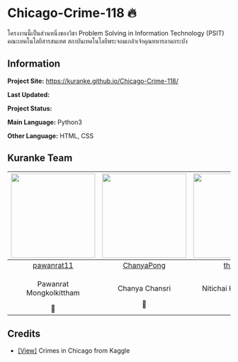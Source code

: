 # Chicago-Crime-118 :fire:
  โครงงานนี้เป็นส่วนหนึ่งของวิชา Problem Solving in Information Technology (PSIT) <br>คณะเทคโนโลยีสารสนเทศ สถาบันเทคโนโลยีพระจอมเกล้าเจ้าคุณทหารลาดกระบัง 



## Information

**Project Site:** https://kuranke.github.io/Chicago-Crime-118/

**Last Updated:** 

**Project Status:** 

**Main Language:** Python3  

**Other Language:** HTML, CSS


## Kuranke Team

|<img src="" width="190px" height="190px">|<img src="" width="190px" height="190px">|<img src="" width="190px" height="190px">|<img src="" width="190px" height="190px">|
|:---:|:---:|:---:|:---:|
|[pawanrat11](https://github.com/pawanrat11)|[ChanyaPong](https://github.com/ChanyaPong)|[th4it4y](https://github.com/th4it4y)|[Pawatchaya](https://github.com/Pawatchaya)|
|<p>Pawanrat Mongkolkittham</p>:bear:|<p>Chanya Chansri</p>:wolf:|<p>Nitichai Kodchatean</p>:koala:|<p>Pawatchaya Kitsareekul</p>:rabbit: |

## Credits
- [[View]](https://www.kaggle.com/currie32/crimes-in-chicago) Crimes in Chicago from Kaggle  
